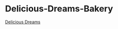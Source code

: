 # Delicious-Dreams-Bakery
<a href=" https://hebaelshamy.github.io/Delicious-Dreams-Bakery/">Delicious Dreams </a>
